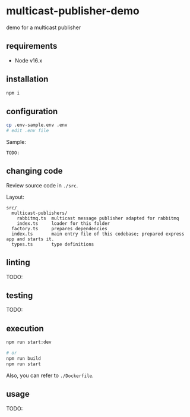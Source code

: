 # multicast-publisher-demo

demo for a multicast publisher

## requirements

* Node v16.x

## installation

```sh
npm i
```

## configuration

```sh
cp .env-sample.env .env
# edit .env file
```

Sample:

```plain
TODO:
```

## changing code

Review source code in `./src`.

Layout:

```plain
src/
  multicast-publishers/
    rabbitmq.ts  multicast message publisher adapted for rabbitmq
    index.ts     loader for this folder
  factory.ts     prepares dependencies
  index.ts       main entry file of this codebase; prepared express app and starts it.
  types.ts       type definitions
```

## linting

TODO:

## testing

TODO:

## execution

```sh
npm run start:dev

# or
npm run build
npm run start
```

Also, you can refer to `./Dockerfile`.

## usage

TODO:
